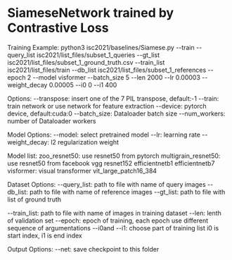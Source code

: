 # SiameseNetwork trained by Contrastive Loss

Training Example:
python3	isc2021/baselines/Siamese.py 
--train
--query_list isc2021/list_files/subset_1_queries
--gt_list isc2021/list_files/subset_1_ground_truth.csv 
--train_list isc2021/list_files/train 
--db_list isc2021/list_files/subset_1_references 
--epoch 2 
--model visformer 
--batch_size 5 
--len 2000 
--lr 0.00003 
--weight_decay 0.00005 
--i0 0 
--i1 400

Options:
--transpose: insert one of the 7 PIL transpose, default:-1
--train: train network or use network for feature extraction
--device: pytorch device, default:cuda:0
--batch_size: Dataloader batch size
--num_workers: number of Dataloader workers

Model Options:
--model: select pretrained model
--lr: learning rate
--weight_decay: l2 regularization weight

Model list: 
zoo_resnet50: 	use resnet50 from pytorch
multigrain_resnet50: 	use resnet50 from facebook
vgg
resnet152
efficientnetb1
efficientnetb7
visformer: 	visual transformer vit_large_patch16_384

Dataset Options:
--query_list: path to file with name of query images 
--db_list: path to file with name of reference images
--gt_list: path to file with list of ground truth

--train_list: path to file with name of images in training dataset
--len: lenth of validation set
--epoch: epoch of training, each epoch use different sequence of argumentations
--i0and --i1: choose part of training list i0 is start index, i1 is end index

Output Options:
--net: save checkpoint to this folder  
















